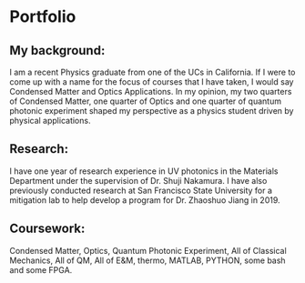 # Portfolio

## My background:
I am a recent Physics graduate from one of the UCs in California. If I were to come up with a name for the focus of courses that I have taken, I would say Condensed Matter and Optics Applications. In my opinion, my two quarters of Condensed Matter, one quarter of Optics and one quarter of quantum photonic experiment shaped my perspective as a physics student driven by physical applications.

## Research:
I have one year of research experience in UV photonics in the Materials Department under the supervision of Dr. Shuji Nakamura. I have also previously conducted research at San Francisco State University for a mitigation lab to help develop a program for Dr. Zhaoshuo Jiang in 2019.

## Coursework:
Condensed Matter, Optics, Quantum Photonic Experiment, All of Classical Mechanics, All of QM, All of E&M, thermo, MATLAB, PYTHON, some bash and some FPGA. 

